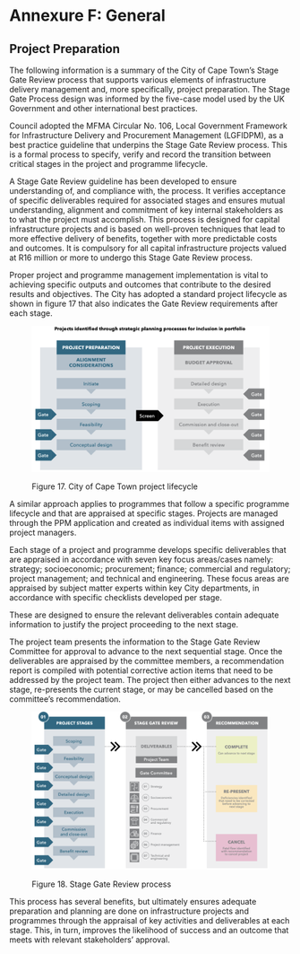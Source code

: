 # Annexure F: General

## Project Preparation

The following information is a summary of the City of Cape Town’s Stage Gate Review process that supports various elements of infrastructure delivery management and, more specifically, project preparation. The Stage Gate Process design was informed by the five-case model used by the UK Government and other international best practices.

Council adopted the MFMA Circular No. 106, Local Government Framework for Infrastructure Delivery and Procurement Management (LGFIDPM), as a best practice guideline that underpins the Stage Gate Review process. This is a formal process to specify, verify and record the transition between critical stages in the project and programme lifecycle.

A Stage Gate Review guideline has been developed to ensure understanding of, and compliance with, the process. It verifies acceptance of specific deliverables required for associated stages and ensures mutual understanding, alignment and commitment of key internal stakeholders as to what the project must accomplish. This process is designed for capital infrastructure projects and is based on well-proven techniques that lead to more effective delivery of benefits, together with more predictable costs and outcomes. It is compulsory for all capital infrastructure projects valued at R16 million or more to undergo this Stage Gate Review process.

Proper project and programme management implementation is vital to achieving specific outputs and outcomes that contribute to the desired results and objectives. The City has adopted a standard project lifecycle as shown in figure 17 that also indicates the Gate Review requirements after each stage.

<figure><img src="../.gitbook/assets/image (9) (1).png" alt=""><figcaption><p>Figure 17. City of Cape Town project lifecycle</p></figcaption></figure>

A similar approach applies to programmes that follow a specific programme lifecycle and that are appraised at specific stages. Projects are managed through the PPM application and created as individual items with assigned project managers.

Each stage of a project and programme develops specific deliverables that are appraised in accordance with seven key focus areas/cases namely: strategy; socioeconomic; procurement; finance; commercial and regulatory; project management; and technical and engineering. These focus areas are appraised by subject matter experts within key City departments, in accordance with specific checklists developed per stage.

These are designed to ensure the relevant deliverables contain adequate information to justify the project proceeding to the next stage.

The project team presents the information to the Stage Gate Review Committee for approval to advance to the next sequential stage. Once the deliverables are appraised by the committee members, a recommendation report is compiled with potential corrective action items that need to be addressed by the project team. The project then either advances to the next stage, re-presents the current stage, or may be cancelled based on the committee’s recommendation.

<figure><img src="../.gitbook/assets/image (82).png" alt=""><figcaption><p>Figure 18. Stage Gate Review process</p></figcaption></figure>

This process has several benefits, but ultimately ensures adequate preparation and planning are done on infrastructure projects and programmes through the appraisal of key activities and deliverables at each stage. This, in turn, improves the likelihood of success and an outcome that meets with relevant stakeholders’ approval.
